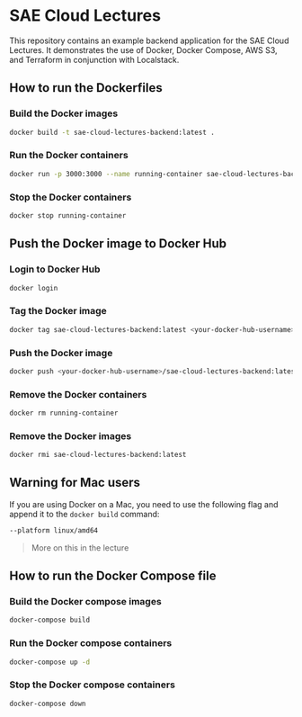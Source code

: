 # SAE Cloud Lectures

This repository contains an example backend application for the SAE Cloud Lectures. It demonstrates the use of Docker, Docker Compose, AWS S3, and Terraform in conjunction with Localstack.

## How to run the Dockerfiles

### Build the Docker images

```bash
docker build -t sae-cloud-lectures-backend:latest .
```

### Run the Docker containers

```bash
docker run -p 3000:3000 --name running-container sae-cloud-lectures-backend:latest
```

### Stop the Docker containers

```bash
docker stop running-container
```

## Push the Docker image to Docker Hub

### Login to Docker Hub

```bash
docker login
```

### Tag the Docker image

```bash
docker tag sae-cloud-lectures-backend:latest <your-docker-hub-username>/sae-cloud-lectures-backend:latest
```

### Push the Docker image

```bash
docker push <your-docker-hub-username>/sae-cloud-lectures-backend:latest
```

### Remove the Docker containers

```bash
docker rm running-container
```

### Remove the Docker images

```bash
docker rmi sae-cloud-lectures-backend:latest
```

## Warning for Mac users

If you are using Docker on a Mac, you need to use the following flag and append it to the `docker build` command:

```bash
--platform linux/amd64
```

> More on this in the lecture

## How to run the Docker Compose file

### Build the Docker compose images

```bash
docker-compose build
```

### Run the Docker compose containers

```bash
docker-compose up -d
```

### Stop the Docker compose containers

```bash
docker-compose down
```
